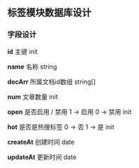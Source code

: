 ## 标签模块数据库设计


### 字段设计



**id**         主键  init

**name**       名称  string

**docArr**     所属文档id数组  string[]

**num**        文章数量 init

**open**       是否启用 / 禁用  1 -> 启用  0 ->  禁用   init

**hot**        是否是热搜标签   0 -> 否  1 ->  是  init

**createAt**   创建时间 date 

**updateAt**   更新时间 date